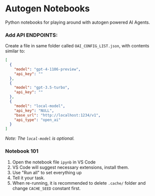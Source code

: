 # Autogen Notebooks
Python notebooks for playing around with autogen powered AI Agents.

### Add API ENDPOINTS:
Create a file in same folder called `OAI_CONFIG_LIST.json`, with contents similar to:

```json
[
  {
    "model": "gpt-4-1106-preview",
    "api_key": ""
  },
  {
    "model": "gpt-3.5-turbo",
    "api_key": ""
  },
  {
    "model": "local-model",
    "api_key": "NULL",
    "base_url": "http://localhost:1234/v1",
    "api_type": "open_ai"
  }
]
```
_Note: The `local-model` is optional._

### Notebook 101
1. Open the notebook file `ipynb` in VS Code
2. VS Code will suggest necessary extensions, install them.
3. Use "Run all" to set everything up
4. Tell it your task.
5. When re-running, it is recommended to delete `.cache/` folder and change `CACHE_SEED` constant first.
